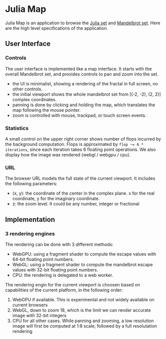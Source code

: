# Julia Map

Julia Map is an application to browse the [Julia set](https://en.wikipedia.org/wiki/Julia_set) and [Mandelbrot set](https://en.wikipedia.org/wiki/Mandelbrot_set). Here are the high level specifications of the application.

## User Interface

### Controls

The user interface is implemented like a map interface. It starts with the overall Mandelbrot set, and provides controls to pan and zoom into the set.

- the UI is minimalist, showing a rendering of the fractal in full screen, no other controls.
- the initial viewport shows the whole mandelbrot set from [(-2, -2), (2, 2)] complex coordinates.
- panning is done by clicking and holding the map, which translates the map following the mouse pointer.
- zoom is controlled with mouse, trackpad, or touch screen events.

### Statistics

A small control on the upper right corner shows number of flops incurred by the background computation. Flops is approximated by `flop ~= 6 * iterations`, since each iteration takes 6 floating point operations. We also display how the image was rendered (webgl / webgpu / cpu).

### URL

The browser URL models the full state of the current viewport. It includes the following parameters:

- (x, y): the coordinate of the center in the complex plane. x for the real coordinate, y for the imaginary coordinate.
- z: the zoom level. It could be any number, integer or fractional

## Implementation

### 3 rendering engines

The rendering can be done with 3 different methods:

- WebGPU: using a fragment shader to compute the escape values with 64-bit floating point numbers.
- WebGL: using a fragment shader to compute the mandelbrot escape values with 32-bit floating point numbers.
- CPU: the rendering is delegated to a web worker.

The rendering engin for the current viewport is choosen based on capabilities of the current platform, in the following order:

1. WebGPU if available. This is experimental and not widely available on current browsers
2. WebGL, down to zoom 18, which is the limit we can render accurate image with 32-bit integers
3. CPU for all other cases. While panning and zooming, a low resolution image will first be computed at 1:8 scale, followed by a full resolutation rendering
